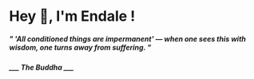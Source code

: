 <h1 title="head"> Hey 👋, I'm Endale !</h1>

**<h5><i>" 'All conditioned things are impermanent' — when one sees this with wisdom, one turns away from suffering. "</i></h5>**

*<b>___ The Buddha ___</b>*
